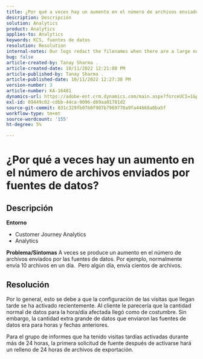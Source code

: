 ```yaml
---
title: ¿Por qué a veces hay un aumento en el número de archivos enviados por fuentes de datos?
description: Descripción
solution: Analytics
product: Analytics
applies-to: Analytics
keywords: KCS, fuentes de datos
resolution: Resolution
internal-notes: Our logs redact the filenames when there are a large number of export files processed by data feeds, so you will see the file name in the logs "df_files" section as "REDACTED".
bug: false
article-created-by: Tanay Sharma .
article-created-date: 10/11/2022 12:21:00 PM
article-published-by: Tanay Sharma .
article-published-date: 10/11/2022 12:27:38 PM
version-number: 3
article-number: KA-16481
dynamics-url: https://adobe-ent.crm.dynamics.com/main.aspx?forceUCI=1&pagetype=entityrecord&etn=knowledgearticle&id=17c67d27-5f49-ed11-bba2-0022480868ff
exl-id: 09449c02-cdbb-44ca-9096-d69aa01781d2
source-git-commit: 031c329fb0760f907b7969770a9fa44668a0ba5f
workflow-type: tm+mt
source-wordcount: '155'
ht-degree: 5%

---
```


# ¿Por qué a veces hay un aumento en el número de archivos enviados por fuentes de datos?

## Descripción

<b>Entorno</b>
- Customer Journey Analytics
- Analytics



<b>Problema/Síntomas</b>
A veces se produce un aumento en el número de archivos enviados por las fuentes de datos. Por ejemplo, normalmente envía 10 archivos en un día.  Pero algún día, envía cientos de archivos.


## Resolución


Por lo general, esto se debe a que la configuración de las visitas que llegan tarde se ha activado recientemente. Al cliente le parecería que la cantidad normal de datos para la hora/día afectada llegó como de costumbre. Sin embargo, la cantidad extra grande de datos que enviaron las fuentes de datos era para horas y fechas anteriores.

Para el grupo de informes que ha tenido visitas tardías activadas durante más de 24 horas, la primera solicitud de fuente después de activarse hará un relleno de 24 horas de archivos de exportación.
